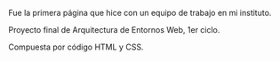 Fue la primera página que hice con un equipo de trabajo en mi instituto.

Proyecto final de Arquitectura de Entornos Web, 1er ciclo.

Compuesta por código HTML y CSS.
